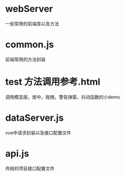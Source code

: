 # webServer
一些常用的前端库以及方法

# common.js  
前端常用的方法封装

# test 方法调用参考.html  
调用模态层，居中，拖拽，警告弹窗，抖动函数的小demo

# dataServer.js 
vue中请求封装以及接口配置文件

# api.js 
传统的项目接口配置文件
